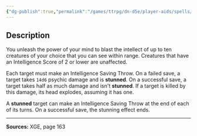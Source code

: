 ```yaml
---
{"dg-publish":true,"permalink":"/games/ttrpg/dn-d5e/player-aids/spells/level-9/psychic-scream/","tags":["TTRPG/DND/5e","somatic","Spell"],"noteIcon":""}
---
```



## Description
You unleash the power of your mind to blast the intellect of up to ten creatures of your choice that you can see within range.
Creatures that have an Intelligence Score of 2 or lower are unaffected.

Each target must make an Intelligence Saving Throw.
On a failed save, a target takes `14d6` psychic damage and is **stunned**.
On a successful save, a target takes half as much damage and isn't **stunned**.
If a target is killed by this damage, its head explodes, assuming it has one.

A **stunned** target can make an Intelligence Saving Throw at the end of each of its turns.
On a successful save, the stunning effect ends.

---

**Sources:** XGE, page 163
